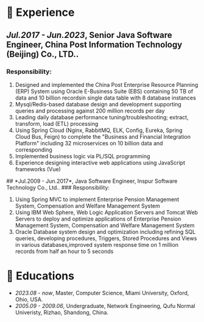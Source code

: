 
# 💼 Experience
## *Jul.2017 - Jun.2023*, Senior Java Software Engineer, China Post Information Technology (Beijing) Co., LTD..
### Responsibility:
<ol>
<li>Designed and implemented the China Post Enterprise Resource Planning (ERP) System using Oracle E-Business Suite (EBS) containing 50 TB of data and 10 billion recordsin single data table with 8 database instances </li>
<li>Mysql/Redis-based database design and development supporting queries and processing against 200 million records per day  </li>
<li>Leading daily database performance tuning/troubleshooting; extract, transform, load (ETL) processing</li>
<li>Using Spring Cloud (Nginx, RabbitMQ, ELK, Config, Eureka, Spring Cloud Bus, Feign) to complete the "Business and Financial Integration Platform" including 32 microservices on 10 billion data and corresponding</li>
<li>Implemented business logic via PL/SQL programming </li>
<li>Experience designing interactive web applications using JavaScript frameworks (Vue)</li>
</ol>
## *Jul.2009 - Jun.2017*, Java Software Engineer, Inspur Software Technology Co., Ltd..
### Responsibility:
<ol>
<li>Using Spring MVC to implement Enterprise Pension Management System, Compensation and Welfare Management System</li>
<li>Using IBM Web Sphere, Web Logic Application Servers and Tomcat Web Servers to deploy and optimize applications of Enterprise Pension Management System, Compensation and Welfare Management System</li>
<li>Oracle Database system design and optimization including refining SQL queries, developing procedures, Triggers, Stored Procedures and Views in various databases,improved system response time on 1 million records from half an hour to 5 seconds</li>
</ol>

# 📖 Educations
- *2023.08 - now*, Master, Computer Science, Miami University, Oxford, Ohio, USA.
- *2005.09 - 2009.06*, Undergraduate, Network Engineering, Qufu Normal Univeristy, Rizhao, Shandong, China.


